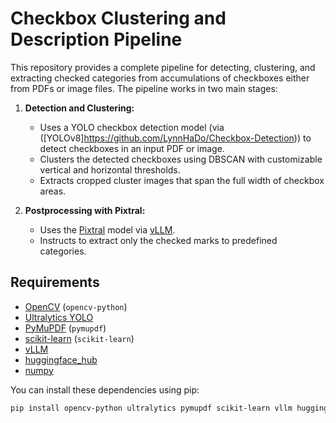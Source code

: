 # Checkbox Clustering and Description Pipeline

This repository provides a complete pipeline for detecting, clustering, and extracting checked categories from accumulations of checkboxes either from PDFs or image files. The pipeline works in two main stages:

1. **Detection and Clustering:**  
   - Uses a YOLO checkbox detection model (via ([YOLOv8]https://github.com/LynnHaDo/Checkbox-Detection)) to detect checkboxes in an input PDF or image.
   - Clusters the detected checkboxes using DBSCAN with customizable vertical and horizontal thresholds.
   - Extracts cropped cluster images that span the full width of checkbox areas.

2. **Postprocessing with Pixtral:**  
   - Uses the [Pixtral](https://huggingface.co/mistralai/Pixtral-12B-2409) model via [vLLM](https://github.com/vllm-project/vllm).
   - Instructs to extract only the checked marks to predefined categories.

## Requirements

- [OpenCV](https://opencv.org/) (`opencv-python`)
- [Ultralytics YOLO](https://github.com/ultralytics/ultralytics)
- [PyMuPDF](https://pymupdf.readthedocs.io/en/latest/) (`pymupdf`)
- [scikit-learn](https://scikit-learn.org/stable/) (`scikit-learn`)
- [vLLM](https://github.com/vllm-project/vllm)
- [huggingface_hub](https://huggingface.co/docs/huggingface_hub/)
- [numpy](https://numpy.org/)

You can install these dependencies using pip:

```bash
pip install opencv-python ultralytics pymupdf scikit-learn vllm huggingface_hub numpy

